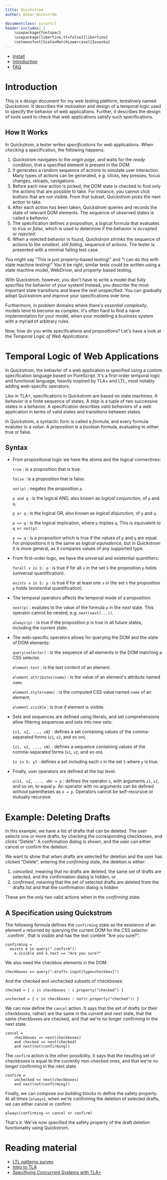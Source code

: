 ```yaml
---
title: Quickstrom
author: Oskar Wickström

documentclass: scrartcl
header-includes: |
    \usepackage{fontspec}
    \usepackage[libertine,tt=false]{libertine}
    \setmonofont[Scale=MatchLowercase]{Iosevka}
---
```


* [Install](install.md)
* [Introduction](introduction.md)
* [FAQ](faq.md)

# Introduction

This is a design document for my web testing platform, tentatively named
_Quickstrom_. It describes the motivation and design of a temporal logic
used to specify the behavior of web applications. Further, it describes
the design of tools used to check that web applications satisfy such
specifications.

## How It Works

In Quickstrom, a tester writes _specifications_ for web
applications. When _checking_ a specification, the following happens:

1. Quickstrom navigates to the _origin page_, and
   waits for the _ready_ condition, that a specified element is
   present in the DOM.
1. It generates a random sequence of actions to simulate user
   interaction. Many types of actions can be generated, e.g. clicks,
   key presses, focus changes, reloads, navigations.
1. Before each new action is picked, the DOM state is checked to find
   only the actions that are possible to take. For instance, you cannot
   click buttons that are not visible. From that subset, Quickstrom picks
   the next action to take.
1. After each action has been taken, Quickstrom queries and records the
   state of relevant DOM elements. The sequence of observed states is
   called a _behavior_.
1. The specification defines a proposition, a logical formula that
   evaluates to _true_ or _false_, which is used to determine if the
   behavior is _accepted_ or _rejected_.
1. When a rejected behavior is found, Quickstrom _shrinks_ the sequence
   of actions to the _smallest_, _still failing_, sequence of
   actions. The tester is presented with a minimal failing test case.

You might say "This is just property-based testing!" and "I can do
this with state machine testing!" You'd be right, similar tests could
be written using a state machine model, WebDriver, and property-based
testing.

With Quickstrom, however, you don't have to write a model that fully
specifies the behavior of your system! Instead, you describe the most
important state transitions and leave the rest unspecified. You can
gradually adopt Quickstrom and improve your specifications over time.

Furthermore, in problem domains where there's _essential complexity_,
models tend to become as complex. It's often hard to find a naive
implementation for your model, when your modelling a business system
with a myriad of arbitrary rules.

Now, how do you write specifications and propositions? Let's have a
look at the _Temporal Logic of Web Applications_.

# Temporal Logic of Web Applications

In Quickstrom, the behavior of a web application is specified using a custom
specification language based on PureScript. It\'s a first-order temporal
logic and functional language, heavily inspired by TLA+ and LTL, most notably
adding web-specific operators.

Like in TLA+, specifications in Quickstrom are based on state machines. A
*behavior* is a finite sequence of states. A *step* is a tuple of two
successive states in a behavior. A specification describes valid
*behaviors* of a web application in terms of valid states and
transitions between states.

In Quickstrom, a syntactic form is called a *formula*, and every formula
evalutes to a *value*. A *proposition* is a boolean formula, evaluating
to either true or false.

## Syntax

-   From propositional logic we have the atoms and the logical
    connectives:

    `true`
    :   is a proposition that is true.

    `false`
    :   is a proposition that is false.

    `not(p)`
    :   negates the proposition `p`.

    `p and q`
    :   is the logical AND, also known as *logical conjunction*, of `p`
        and `q`.

    `p or q`
    :   is the logical OR, also known as *logical disjunction*, of `p`
        and `q`.

    `p => q`
    :   is the logical implication, where `p` implies `q`. This is
        equivalent to `q or not(p)`.

    `p == q`
    : is a proposition which is true if the values of `p` and `q` are
      equal. For propositions it is the same as _logical equivalence_,
      but in Quickstrom it is more general, as it compares values of any
      supported type.

-   From first-order logic, we have the universal and existential
    quantifiers:

    `forall x in S: p`
    :   is true if for all `x` in the set `S` the proposition `p` holds
        (universal quantification).

    `exists x in S: p`
    :   is true if for at least one `x` in the set `S` the proposition
        `p` holds (existential quantification).

-   The temporal operators affects the temporal mode of a proposition:

    `next(p)`
    :   evalutes to the value of the formula `p` in the *next* state.
        This operator cannot be nested, e.g. `next(next(...))`.

    `always(p)`
    :   is true if the proposition $p$ is true in all future states,
        including the current state.

-   The web-specific operators allows for querying the DOM and the state
    of DOM elements:

    `query(selector)`
    :   is the sequence of all elements in the DOM matching a CSS
        selector.

    `element.text`
    :   is the text content of an element.

    `element.attributes(name)`
    :   is the value of an element\'s attribute named `name`.

    `element.style(name)`
    :   is the computed CSS value named `name` of an element.

    `element.visible`
    :   is true if element is visible.

-   Sets and sequences are defined using literals, and set
    comprehensions allow filtering sequences and sets into new sets:

    `{x1, x2, ..., xN}`
    :   defines a set containing values of the comma-separated forms
        (`x1`, `x2`, and so on).

    `[x1, x2, ..., xN]`
    :   defines a sequence containing values of the comma-separated
        forms (`x1`, `x2`, and so on).

    `{x in S: y}`
    :   defines a set including each `x` in the set `S` where `y` is
        true.
-   Finally, user operators are defined at the top level:
    
    `o(x1, x2, ..., xN) = p`
    : defines the operator `o`, with arguments `x1`, `x2`, and so on,
      to equal `p`. An operator with no arguments can be defined
      without parentheses as `o = p`. Operators cannot be
      self-recursive or mutually recursive.

# Example: Deleting Drafts

In this example, we have a list of drafts that can be deleted. The user
selects one or more drafts, by checking the corresponding checkboxes,
and clicks \"Delete\". A confirmation dialog is shown, and the user can
either cancel or confirm the deletion.

We want to show that when drafts are selected for deletion and the user
has clicked \"Delete\", entering the *confirming* state, the deletion is
either:

1.  *cancelled*, meaning that no drafts are deleted, the same set of
    drafts are selected, and the confirmation dialog is hidden, or
2.  *confirmed*, meaning that the set of selected drafts are deleted
    from the drafts list and that the confirmation dialog is hidden

These are the only two valid actions when in the *confirming* state.

## A Specification using Quickstrom

The following formula defines the `confirming` state as the existence of
an element `e` returned by querying the current DOM for the CSS selector
\`.confirm\`, that is visible and has the text content \"Are you
sure?\".

``` {.python}
confirming = 
  exists e in query(".confirm"):
    e.visible and e.text == "Are you sure?"
```

We also need the checkbox elements in the DOM:

``` {.python}
checkboxes == query(".drafts input[type=checkbox]")
```

And the checked and unchecked subsets of checkboxes:

``` {.python}
checked = { c in checkboxes : c.property("checked") }

unchecked = { c in checkboxes : not(c.property("checked")) }
```

We can now define the `cancel` action. It says that the set of drafts
(or their checkboxes, rather) are the same in the current and next
state, that the same checkboxes are checked, and that we\'re no longer
confirming in the next state.

``` {.python}
cancel =
    checkboxes == next(checkboxes)
    and checked == next(checked)
    and next(not(confirming))
```

The `confirm` action is the other possibility. It says that the
resulting set of checkboxes is equal to the currently non-checked ones,
and that we\'re no longer confirming in the next state.

``` {.python}
confirm = 
    unchecked == next(checkboxes)
    and next(not(confirming))
```

Finally, we can compose our building blocks to define the safety
property. At all times (`always`), when we\'re confirming the deletion
of selected drafts, we can either cancel or confirm.

``` {.python}
always(confirming => cancel or confirm)
```

That\'s it. We\'ve now specified the safety property of the draft
deletion functionality using Quickstrom.

# Reading material

-   [LTL patterns
    survey](http://santos.cs.ksu.edu/esscass04/papers/patterns-survey.pdf)
-   [Intro to
    TLA](https://lamport.azurewebsites.net/pubs/intro-to-tla.pdf)
-   [Specifiying Concurrent Systems with
    TLA+](https://www.microsoft.com/en-us/research/uploads/prod/2016/12/Specifying-Concurrent-Systems-with-TLA.pdf)
